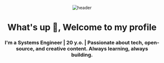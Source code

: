 <!-- HEADER -->
<div align="center" width="100">
  <img src="https://capsule-render.vercel.app/api?color=0:00c9a7,50:00b4d8,100:00e0ff&height=250&section=header&text=Hi%20I'm%20Angel.Campos.Pezo&fontSize=30&type=waving&fontColor=fefefe&animation=fadeIn" alt="header"/>

</div>

<h1 align="center">What's up 👋, Welcome to my profile</h1>
<h3 align="center">I'm a Systems Engineer | 20 y.o. | Passionate about tech, open-source, and creative content. Always learning, always building.</h3>


